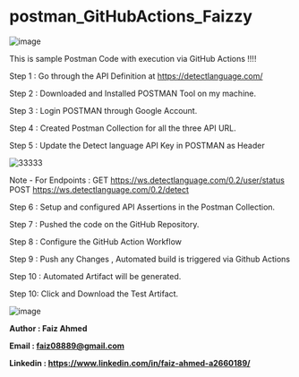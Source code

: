 # postman_GitHubActions_Faizzy

![image](https://github.com/Faiz-Ahmed08/postman_GitHubActions_Faizzy/assets/152106688/de0c0180-8bd7-4f80-9717-f11fb1ac9f13)


This is sample Postman Code with execution via GitHub Actions !!!!

Step 1 : Go through the API Definition at https://detectlanguage.com/

Step 2 : Downloaded and Installed POSTMAN Tool on my machine.

Step 3 : Login POSTMAN through Google Account.

Step 4 : Created Postman Collection for all the three API URL.

Step 5 : Update the Detect language API Key in POSTMAN as Header 

![33333](https://github.com/Faiz-Ahmed08/postman_GitHubActions_Faizzy/assets/152106688/67cf5cc8-9c53-4284-ae07-f1c72372f606)

Note - For Endpoints : GET https://ws.detectlanguage.com/0.2/user/status
                       POST https://ws.detectlanguage.com/0.2/detect

Step 6 : Setup and configured API Assertions in the Postman Collection.

Step 7 : Pushed the code on the GitHub Repository.

Step 8 : Configure the GitHub Action Workflow

Step 9 : Push any Changes , Automated build is triggered via Github Actions

Step 10 : Automated Artifact will be generated.

Step 10: Click and Download the Test Artifact.

![image](https://github.com/Faiz-Ahmed08/postman_GitHubActions_Faizzy/assets/152106688/58867fd1-6f18-49b8-ba4e-095532af80fa)



**Author : Faiz Ahmed**

**Email : faiz08889@gmail.com**

**Linkedin : https://www.linkedin.com/in/faiz-ahmed-a2660189/**
